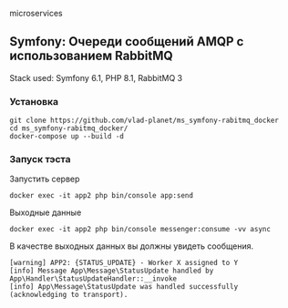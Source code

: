 microservices

## Symfony:  Очереди сообщений AMQP с использованием RabbitMQ

Stack used: Symfony 6.1, PHP 8.1, RabbitMQ 3

### Установка

```shell
git clone https://github.com/vlad-planet/ms_symfony-rabitmq_docker
cd ms_symfony-rabitmq_docker/
docker-compose up --build -d
```

### Запуск тэста

Запустить сервер 
```shell
docker exec -it app2 php bin/console app:send
```

Выходные данные
```shell
docker exec -it app2 php bin/console messenger:consume -vv async
```

В качестве выходных данных вы должны увидеть сообщения.
```shell
[warning] APP2: {STATUS_UPDATE} - Worker X assigned to Y
[info] Message App\Message\StatusUpdate handled by App\Handler\StatusUpdateHandler::__invoke
[info] App\Message\StatusUpdate was handled successfully (acknowledging to transport).
```
